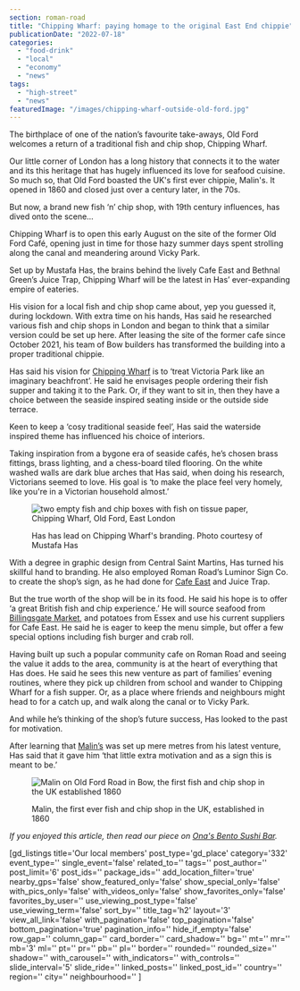 ```yaml
---
section: roman-road
title: "Chipping Wharf: paying homage to the original East End chippie"
publicationDate: "2022-07-18"
categories: 
  - "food-drink"
  - "local"
  - "economy"
  - "news"
tags: 
  - "high-street"
  - "news"
featuredImage: "/images/chipping-wharf-outside-old-ford.jpg"
---
```


The birthplace of one of the nation’s favourite take-aways, Old Ford welcomes a return of a traditional fish and chip shop, Chipping Wharf.

Our little corner of London has a long history that connects it to the water and its this heritage that has hugely influenced its love for seafood cuisine. So much so, that Old Ford boasted the UK's first ever chippie, Malin's. It opened in 1860 and closed just over a century later, in the 70s.

But now, a brand new fish ‘n’ chip shop, with 19th century influences, has dived onto the scene…

Chipping Wharf is to open this early August on the site of the former Old Ford Café, opening just in time for those hazy summer days spent strolling along the canal and meandering around Vicky Park.

Set up by Mustafa Has, the brains behind the lively Cafe East and Bethnal Green’s Juice Trap, Chipping Wharf will be the latest in Has’ ever-expanding empire of eateries. 

His vision for a local fish and chip shop came about, yep you guessed it, during lockdown. With extra time on his hands, Has said he researched various fish and chip shops in London and began to think that a similar version could be set up here. After leasing the site of the former cafe since October 2021, his team of Bow builders has transformed the building into a proper traditional chippie. 

Has said his vision for [Chipping Wharf](https://romanroadlondon.com/places/chipping-wharf/) is to ‘treat Victoria Park like an imaginary beachfront’. He said he envisages people ordering their fish supper and taking it to the Park. Or, if they want to sit in, then they have a choice between the seaside inspired seating inside or the outside side terrace. 

Keen to keep a ‘cosy traditional seaside feel’, Has said the waterside inspired theme has influenced his choice of interiors. 

Taking inspiration from a bygone era of seaside cafés, he’s chosen brass fittings, brass lighting, and a chess-board tiled flooring. On the white washed walls are dark blue arches that Has said, when doing his research, Victorians seemed to love. His goal is ‘to make the place feel very homely, like you're in a Victorian household almost.’ 

<figure>

![two empty fish and chip boxes with fish on tissue paper, Chipping Wharf, Old Ford, East London](/images/chipping-wharf-branding-1024x1365.jpg)

<figcaption>

Has has lead on Chipping Wharf's branding. Photo courtesy of Mustafa Has

</figcaption>

</figure>

With a degree in graphic design from Central Saint Martins, Has turned his skillful hand to branding. He also employed Roman Road’s Luminor Sign Co. to create the shop’s sign, as he had done for [Cafe East](https://romanroadlondon.com/cafe-east-roman-road-mustafa-has-interview/) and Juice Trap.

But the true worth of the shop will be in its food. He said his hope is to offer ‘a great British fish and chip experience.’ He will source seafood from [Billingsgate Market](https://www.cityoflondon.gov.uk/supporting-businesses/business-support-and-advice/wholesale-markets/billingsgate-market), and potatoes from Essex and use his current suppliers for Cafe East. He said he is eager to keep the menu simple, but offer a few special options including fish burger and crab roll. 

Having built up such a popular community cafe on Roman Road and seeing the value it adds to the area, community is at the heart of everything that Has does. He said he sees this new venture as part of families’ evening routines, where they pick up children from school and wander to Chipping Wharf for a fish supper. Or, as a place where friends and neighbours might head to for a catch up, and walk along the canal or to Vicky Park. 

And while he’s thinking of the shop’s future success, Has looked to the past for motivation.

After learning that [Malin’s](https://romanroadlondon.com/malin-fish-and-chip-shop-oldest/) was set up mere metres from his latest venture, Has said that it gave him ‘that little extra motivation and as a sign this is meant to be.’

<figure>

![Malin on Old Ford Road in Bow, the first fish and chip shop in the UK established 1860](/images/Malin-fish-chip-shop-Old-Ford-Road-Bow-1024x683.jpg)

<figcaption>

Malin, the first ever fish and chip shop in the UK, established in 1860

</figcaption>

</figure>

_If you enjoyed this article, then read our piece on [Ona's Bento Sushi Bar](https://romanroadlondon.com/ona-bento-sushi-bar-japanese-restaurant-open/)._

\[gd\_listings title='Our local members' post\_type='gd\_place' category='332' event\_type='' single\_event='false' related\_to='' tags='' post\_author='' post\_limit='6' post\_ids='' package\_ids='' add\_location\_filter='true' nearby\_gps='false' show\_featured\_only='false' show\_special\_only='false' with\_pics\_only='false' with\_videos\_only='false' show\_favorites\_only='false' favorites\_by\_user='' use\_viewing\_post\_type='false' use\_viewing\_term='false' sort\_by='' title\_tag='h2' layout='3' view\_all\_link='false' with\_pagination='false' top\_pagination='false' bottom\_pagination='true' pagination\_info='' hide\_if\_empty='false' row\_gap='' column\_gap='' card\_border='' card\_shadow='' bg='' mt='' mr='' mb='3' ml='' pt='' pr='' pb='' pl='' border='' rounded='' rounded\_size='' shadow='' with\_carousel='' with\_indicators='' with\_controls='' slide\_interval='5' slide\_ride='' linked\_posts='' linked\_post\_id='' country='' region='' city='' neighbourhood='' \]
